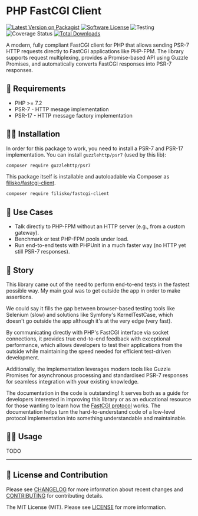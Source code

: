 # PHP FastCGI Client

[![Latest Version on Packagist][ico-version]][link-packagist]
[![Software License][ico-license]](LICENSE)
![Testing][ico-tests]
![Coverage Status][ico-coverage]
[![Total Downloads][ico-downloads]][link-packagist]

A modern, fully compliant FastCGI client for PHP that allows sending PSR-7 HTTP requests directly to FastCGI applications like PHP-FPM. The library supports request multiplexing, provides a Promise-based API using Guzzle Promises, and automatically converts FastCGI responses into PSR-7 responses.

## 🚩 Requirements

* PHP >= 7.2
* PSR-7 - HTTP mesage implementation
* PSR-17 - HTTP message factory implementation

## 🧑‍🔧 Installation

In order for this package to work, you need to install a PSR-7 and PSR-17 implementation. You can install `guzzlehttp/psr7` (used by this lib):

```sh
composer require guzzlehttp/psr7
```

This package itself is installable and autoloadable via Composer as [filisko/fastcgi-client](https://packagist.org/packages/filisko/fastcgi-client).

```sh
composer require filisko/fastcgi-client
```

## 🎯 Use Cases

- Talk directly to PHP-FPM without an HTTP server (e.g., from a custom gateway).
- Benchmark or test PHP-FPM pools under load.
- Run end-to-end tests with PHPUnit in a much faster way (no HTTP yet still PSR-7 responses).

## 📖 Story

This library came out of the need to perform end-to-end tests in the fastest possible way. My main goal was to get outside the app in order to make assertions.

We could say it fills the gap between browser-based testing tools like Selenium (slow) and solutions like Symfony's KernelTestCase, which doesn't go outside the app although it's at the very edge (very fast).

By communicating directly with PHP's FastCGI interface via socket connections, it provides true end-to-end feedback with exceptional performance, which allows developers to test their applications from the outside while maintaining the speed needed for efficient test-driven development. 

Additionally, the implementation leverages modern tools like Guzzle Promises for asynchronous processing and standardised PSR-7 responses for seamless integration with your existing knowledge.

The documentation in the code is outstanding! It serves both as a guide for developers interested in improving this library or as an educational resource for those wanting to learn how the [FastCGI protocol](https://fastcgi-archives.github.io/FastCGI_Specification.html) works. The documentation helps turn the hard-to-understand code of a low-level protocol implementation into something understandable and maintainable.

## 👨‍💻 Usage

TODO

---

## 📃 License and Contribution

Please see [CHANGELOG](CHANGELOG.md) for more information about recent changes and [CONTRIBUTING](CONTRIBUTING.md) for contributing details.

The MIT License (MIT). Please see [LICENSE](LICENSE) for more information.

[ico-version]: https://img.shields.io/packagist/v/filisko/fastcgi-client.svg?style=flat
[ico-license]: https://img.shields.io/badge/license-MIT-informational.svg?style=flat
[ico-tests]: https://github.com/filisko/fastcgi-client/workflows/testing/badge.svg
[ico-coverage]: https://coveralls.io/repos/github/filisko/fastcgi-client/badge.svg?branch=main
[ico-downloads]: https://img.shields.io/packagist/dt/filisko/fastcgi-client.svg?style=flat

[link-packagist]: https://packagist.org/packages/filisko/fastcgi-client

